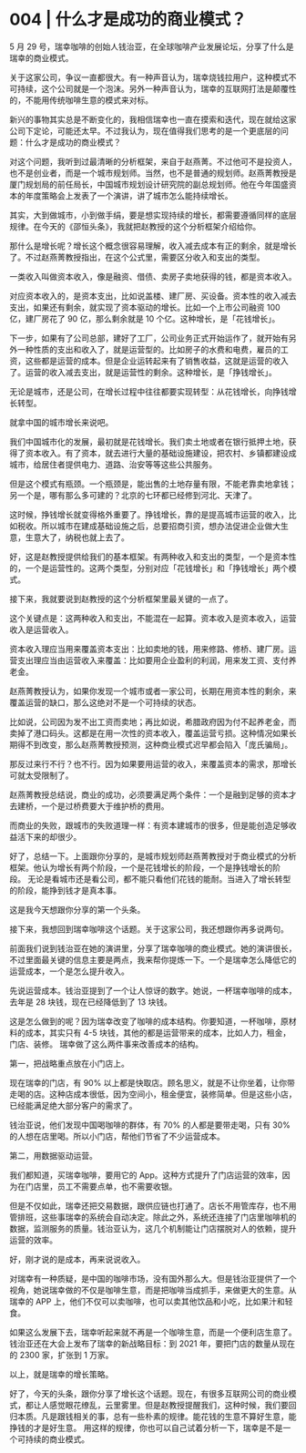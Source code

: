 # 004 | 什么才是成功的商业模式？

5 月 29 号，瑞幸咖啡的创始人钱治亚，在全球咖啡产业发展论坛，分享了什么是瑞幸的商业模式。

关于这家公司，争议一直都很大。有一种声音认为，瑞幸烧钱拉用户，这种模式不可持续，这个公司就是一个泡沫。另外一种声音认为，瑞幸的互联网打法是颠覆性的，不能用传统咖啡生意的模式来对标。

新兴的事物其实总是不断变化的，我相信瑞幸也一直在摸索和迭代，现在就给这家公司下定论，可能还太早。不过我认为，现在值得我们思考的是一个更底层的问题：什么才是成功的商业模式？

对这个问题，我听到过最清晰的分析框架，来自于赵燕菁。不过他可不是投资人，也不是创业者，而是一个城市规划师。当然，也不是普通的规划师。赵燕菁教授是厦门规划局的前任局长，中国城市规划设计研究院的副总规划师。他在今年国盛资本的年度策略会上发表了一个演讲，讲了城市怎么能持续增长。

其实，大到做城市，小到做手绢，要是想实现持续的增长，都需要遵循同样的底层规律。在今天的《邵恒头条》，我就把赵教授的这个分析框架介绍给你。

那什么是增长呢？增长这个概念很容易理解，收入减去成本有正的剩余，就是增长了。不过赵燕菁教授指出，在这个公式里，需要区分收入和支出的类型。

一类收入叫做资本收入，像是融资、借债、卖房子卖地获得的钱，都是资本收入。

对应资本收入的，是资本支出，比如说盖楼、建厂房、买设备。资本性的收入减去支出，如果还有剩余，就实现了资本驱动的增长。比如一个上市公司融资 100 亿，建厂房花了 90 亿，那么剩余就是 10 个亿。这种增长，是「花钱增长」。

下一步，如果有了公司总部，建好了工厂，公司业务正式开始运作了，就开始有另外一种性质的支出和收入了，就是运营型的。比如房子的水费和电费，雇员的工资，这些都是运营的成本。但是企业运转起来有了销售收益，这就是运营的收入了。运营的收入减去支出，就是运营性的剩余。这种增长，是「挣钱增长」。

无论是城市，还是公司，在增长过程中往往都要实现转型：从花钱增长，向挣钱增长转型。

就拿中国的城市增长来说吧。

我们中国城市化的发展，最初就是花钱增长。我们卖土地或者在银行抵押土地，获得了资本收入。有了资本，就去进行大量的基础设施建设，把农村、乡镇都建设成城市，给居住者提供电力、道路、治安等等这些公共服务。

但是这个模式有瓶颈。一个瓶颈是，能出售的土地存量有限，不能老靠卖地拿钱；另一个是，哪有那么多可建的？北京的七环都已经修到河北、天津了。

这时候，挣钱增长就变得格外重要了。挣钱增长，靠的是提高城市运营的收入，比如税收。所以城市在建成基础设施之后，总要招商引资，想办法促进企业做大生意，生意大了，纳税也就上去了。

好，这是赵教授提供给我们的基本框架。有两种收入和支出的类型，一个是资本性的，一个是运营性的。这两个类型，分别对应「花钱增长」和「挣钱增长」两个模式。

接下来，我就要说到赵教授的这个分析框架里最关键的一点了。

这个关键点是：这两种收入和支出，不能混在一起算。资本收入是资本收入，运营收入是运营收入。

资本收入理应当用来覆盖资本支出：比如卖地的钱，用来修路、修桥、建厂房。运营支出理应当由运营收入来覆盖：比如要用企业盈利的利润，用来发工资、支付养老金。

赵燕菁教授认为，如果你发现一个城市或者一家公司，长期在用资本性的剩余，来覆盖运营的缺口，那么这绝对不是一个可持续的状态。

比如说，公司因为发不出工资而卖地；再比如说，希腊政府因为付不起养老金，而卖掉了港口码头。这都是在用一次性的资本收入，覆盖运营亏损。这种情况如果长期得不到改变，那么赵燕菁教授预测，这种商业模式迟早都会陷入「庞氏骗局」。

那反过来行不行？也不行。因为如果要用运营的收入，来覆盖资本的需求，那增长可就太受限制了。

赵燕菁教授总结说，商业的成功，必须要满足两个条件：一个是融到足够的资本才去建桥，一个是过桥费要大于维护桥的费用。

而商业的失败，跟城市的失败道理一样：有资本建城市的很多，但是能创造足够收益活下来的却很少。

好了，总结一下。上面跟你分享的，是城市规划师赵燕菁教授对于商业模式的分析框架。他认为增长有两个阶段，一个是花钱增长的阶段，一个是挣钱增长的阶段。 无论是看城市还是看公司，都不能只看他们花钱的能耐。当进入了增长转型的阶段，能挣到钱才是真本事。

这是我今天想跟你分享的第一个头条。

接下来，我想回到瑞幸咖啡这个话题。关于这家公司，我还想跟你再多说两句。

前面我们说到钱治亚在她的演讲里，分享了瑞幸咖啡的商业模式。她的演讲很长，不过里面最关键的信息主要是两点，我来帮你提炼一下。一个是瑞幸怎么降低它的运营成本，一个是怎么提升收入。

先说运营成本。钱治亚提到了一个让人惊讶的数字。她说，一杯瑞幸咖啡的成本，去年是 28 块钱，现在已经降低到了 13 块钱。

这是怎么做到的呢？因为瑞幸改变了咖啡的成本结构。你要知道，一杯咖啡，原材料的成本，其实只有 4-5 块钱，其他的都是运营带来的成本，比如人力，租金，门店、装修。 瑞幸做了这么两件事来改善成本的结构。

第一，把战略重点放在小门店上。

现在瑞幸的门店，有 90% 以上都是快取店。顾名思义，就是不让你坐着，让你带走喝的店。这种店成本很低，因为空间小，租金便宜，装修简单。但是这些小店，已经能满足绝大部分客户的需求了。

钱治亚说，他们发现中国喝咖啡的群体，有 70% 的人都是要带走喝，只有 30% 的人想在店里喝。所以小门店，帮他们节省了不少运营成本。

第二，用数据驱动运营。

我们都知道，买瑞幸咖啡，要用它的 App。这种方式提升了门店运营的效率，因为在门店里，员工不需要点单，也不需要收银。

但是不仅如此，瑞幸还把交易数据，跟供应链也打通了。店长不用管库存，也不用管排班，这些事瑞幸的系统会自动决定。除此之外，系统还连接了门店里咖啡机的数据，监测服务的质量。钱治亚认为，这几个机制能让门店摆脱对人的依赖，提升运营的效率。

好，刚才说的是成本，再来说说收入。

对瑞幸有一种质疑，是中国的咖啡市场，没有国外那么大。但是钱治亚提供了一个视角，她说瑞幸做的不仅是咖啡生意，而是把咖啡当成抓手，来做更大的生意。从瑞幸的 APP 上，他们不仅可以卖咖啡，也可以卖其他饮品和小吃，比如果汁和轻食。

如果这么发展下去，瑞幸听起来就不再是一个咖啡生意，而是一个便利店生意了。钱治亚还在大会上发布了瑞幸的新战略目标：到 2021 年，要把门店的数量从现在的 2300 家，扩张到 1 万家。

以上，就是瑞幸的增长策略。

好了，今天的头条，跟你分享了增长这个话题。现在，有很多互联网公司的商业模式，都让人感觉眼花缭乱，云里雾里。但是赵教授提醒我们，这种时候，我们要回归本质。凡是跟钱相关的事，总有一些朴素的规律。能花钱的生意不算好生意，能挣钱的才是好生意。
用这样的规律，你也可以自己试着分析一下，瑞幸是不是一个可持续的商业模式。

